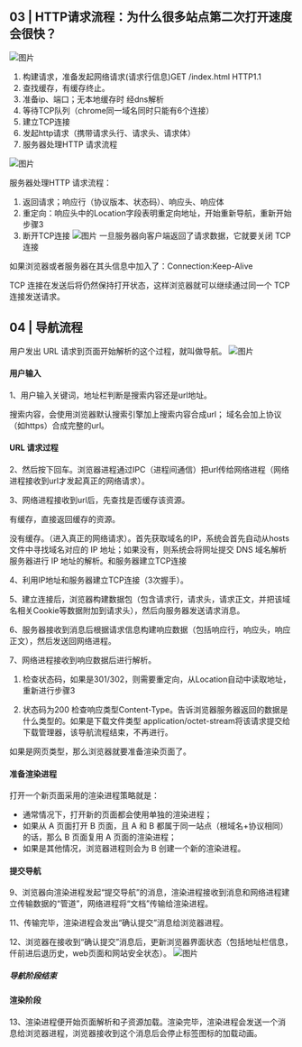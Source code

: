 ## 03 | HTTP请求流程：为什么很多站点第二次打开速度会很快？

![图片](https://user-images.githubusercontent.com/31262456/145748435-bcae9e46-df12-4ea8-8814-1bc0aa448793.png)

1. 构建请求，准备发起网络请求(请求行信息)GET /index.html HTTP1.1
2. 查找缓存，有缓存终止。
3. 准备ip、端口；无本地缓存时 经dns解析
4. 等待TCP队列（chrome同一域名同时只能有6个连接）
5. 建立TCP连接
6. 发起http请求（携带请求头行、请求头、请求体）
7. 服务器处理HTTP 请求流程

![图片](https://user-images.githubusercontent.com/31262456/145748499-63ad7313-3ebf-4849-ab72-bf972775ebde.png)

服务器处理HTTP 请求流程：
1. 返回请求；响应行（协议版本、状态码）、响应头、响应体 
2. 重定向：响应头中的Location字段表明重定向地址，开始重新导航，重新开始步骤3
3. 断开TCP连接
![图片](https://user-images.githubusercontent.com/31262456/145748543-915c5fda-b0c3-4996-961f-ccc2c486a4da.png)
一旦服务器向客户端返回了请求数据，它就要关闭 TCP 连接

如果浏览器或者服务器在其头信息中加入了：Connection:Keep-Alive 

TCP 连接在发送后将仍然保持打开状态，这样浏览器就可以继续通过同一个 TCP 连接发送请求。



## 04 | 导航流程
用户发出 URL 请求到页面开始解析的这个过程，就叫做导航。
![图片](https://user-images.githubusercontent.com/31262456/145748566-6806af55-ce75-400a-977d-35b11edcf747.png)
#### 用户输入
1、用户输入关键词，地址栏判断是搜索内容还是url地址。

搜索内容，会使用浏览器默认搜索引擎加上搜索内容合成url；
域名会加上协议（如https）合成完整的url。

#### URL 请求过程
2、然后按下回车。浏览器进程通过IPC（进程间通信）把url传给网络进程（网络进程接收到url才发起真正的网络请求）。

3、网络进程接收到url后，先查找是否缓存该资源。

有缓存，直接返回缓存的资源。

没有缓存。（进入真正的网络请求）。首先获取域名的IP，系统会首先自动从hosts文件中寻找域名对应的 IP 地址；如果没有，则系统会将网址提交 DNS 域名解析服务器进行 IP 地址的解析。和服务器建立TCP连接

4、利用IP地址和服务器建立TCP连接（3次握手）。

5、建立连接后，浏览器构建数据包（包含请求行，请求头，请求正文，并把该域名相关Cookie等数据附加到请求头），然后向服务器发送请求消息。

6、服务器接收到消息后根据请求信息构建响应数据（包括响应行，响应头，响应正文），然后发送回网络进程。

7、网络进程接收到响应数据后进行解析。

1. 检查状态码，如果是301/302，则需要重定向，从Location自动中读取地址，重新进行步骤3

2. 状态码为200 检查响应类型Content-Type。告诉浏览器服务器返回的数据是什么类型的。如果是下载文件类型 application/octet-stream将该请求提交给下载管理器，该导航流程结束，不再进行。

如果是网页类型，那么浏览器就要准备渲染页面了。

#### 准备渲染进程
打开一个新页面采用的渲染进程策略就是：
- 通常情况下，打开新的页面都会使用单独的渲染进程；
- 如果从 A 页面打开 B 页面，且 A 和 B 都属于同一站点（根域名+协议相同）的话，那么 B 页面复用 A 页面的渲染进程；
- 如果是其他情况，浏览器进程则会为 B 创建一个新的渲染进程。


#### 提交导航
9、浏览器向渲染进程发起“提交导航”的消息，渲染进程接收到消息和网络进程建立传输数据的“管道”，网络进程将“文档”传输给渲染进程。

11、传输完毕，渲染进程会发出“确认提交”消息给浏览器进程。

12、浏览器在接收到“确认提交”消息后，更新浏览器界面状态（包括地址栏信息，仟前进后退历史，web页面和网站安全状态）。
![图片](https://user-images.githubusercontent.com/31262456/145748585-b513dfe2-2b28-46b0-ae3b-e9287c76c57a.png)
##### 导航阶段结束

#### 渲染阶段
13、渲染进程便开始页面解析和子资源加载。渲染完毕，渲染进程会发送一个消息给浏览器进程，浏览器接收到这个消息后会停止标签图标的加载动画。
